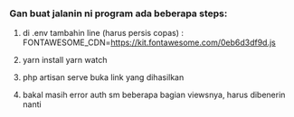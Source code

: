 ### Gan buat jalanin ni program ada beberapa steps:

1. di .env tambahin line (harus persis copas) :
   FONTAWESOME_CDN=https://kit.fontawesome.com/0eb6d3df9d.js

2. yarn install
   yarn watch

3. php artisan serve
   buka link yang dihasilkan

4. bakal masih error auth sm beberapa bagian viewsnya, harus dibenerin nanti
